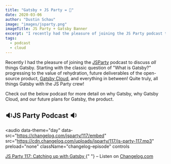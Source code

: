 ```yaml
---
title: "Gatsby + JS Party = 💜"
date: 2020-03-06
author: "Dustin Schau"
image: "images/jsparty.png"
imageTitle: JS Party + Gatsby Banner
excerpt: "I recently had the pleasure of joining the JS Party podcast to talk about all things Gatsby. Check it out!"
tags:
  - podcast
  - cloud
---
```


Recently I had the pleasure of joining the [JSParty][jsparty] podcast to discuss _all_ things Gatsby. Starting with the classic question of "What is Gatsby?" progressing to the value of rehydration, future deliverables of the open-source product, [Gatsby Cloud][cloud], and everything in between! Quite truly, all things Gatsby with the JS Party crew!

Check out the below podcast for more detail on why Gatsby, why Gatsby Cloud, and our future plans for Gatsby, the product.

## 🔉JS Party Podcast 🔉

<audio
  data-theme="day"
  data-src="https://changelog.com/jsparty/117/embed"
  src="https://cdn.changelog.com/uploads/jsparty/117/js-party-117.mp3"
  preload="none"
  className="changelog-episode"
  controls
></audio>
<p>
  <a href="https://changelog.com/jsparty/117">
    JS Party 117: Catching up with Gatsby
  </a>{" "}
  – Listen on <a href="https://changelog.com/">Changelog.com</a>
</p>
<script async src="//cdn.changelog.com/embed.js"></script>

[jsparty]: https://changelog.com/jsparty
[cloud]: https://gatsbyjs.com/cloud/
